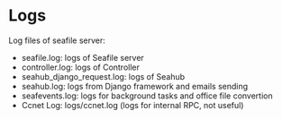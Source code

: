 # Logs

Log files of seafile server:

* seafile.log: logs of Seafile server
* controller.log: logs of Controller
* seahub_django_request.log: logs of Seahub
* seahub.log: logs from Django framework and emails sending
* seafevents.log: logs for background tasks and office file convertion
* Ccnet Log: logs/ccnet.log  (logs for internal RPC, not useful)
